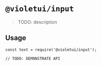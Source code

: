 # `@violetui/input`

> TODO: description

## Usage

```
const text = require('@violetui/input');

// TODO: DEMONSTRATE API
```

